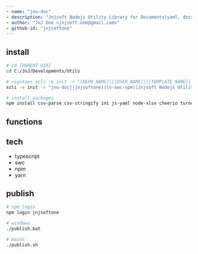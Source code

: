 ```yaml
---
- name: "jnu-doc"
- description: "Jnjsoft Nodejs Utility Library for Documents(yaml, docx, xlsx, pdf, hwp, pandoc, ...) Management Functions in Typescript"
- author: "JnJ One <jnjsoft.one@gmail.com>"
- github-id: "jnjsoftone"
---
```


## install

```sh
# cd [PARENT DIR]
cd C:/JnJ/Developments/Utils

# <syntax> xcli -e init -r "[REPO_NAME]||[USER_NAME]||[TEMPLATE_NAME]||[DESCRIPTION]"
xcli -e init -r "jnu-doc||jnjsoftone||ts-swc-npm||Jnjsoft Nodejs Utility Library for Documents(yaml, docx, xlsx, pdf, hwp, pandoc, ...) Management Functions in Typescript"

# install packages
npm install csv-parse csv-stringify ini js-yaml node-xlsx cheerio turndown jnu-abc
```
## functions


## tech

- typescript
- swc
- npm
- yarn

## publish

```sh
# npm login
npm login jnjsoftone

# windows
./publish.bat

# macos
./publish.sh
```
